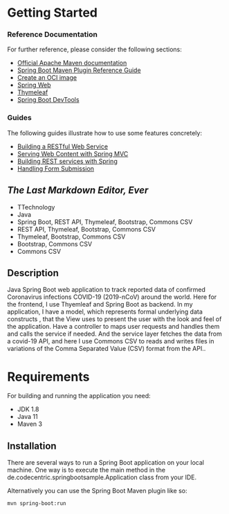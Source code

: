 # Getting Started

### Reference Documentation
For further reference, please consider the following sections:

* [Official Apache Maven documentation](https://maven.apache.org/guides/index.html)
* [Spring Boot Maven Plugin Reference Guide](https://docs.spring.io/spring-boot/docs/2.6.2/maven-plugin/reference/html/)
* [Create an OCI image](https://docs.spring.io/spring-boot/docs/2.6.2/maven-plugin/reference/html/#build-image)
* [Spring Web](https://docs.spring.io/spring-boot/docs/2.6.2/reference/htmlsingle/#boot-features-developing-web-applications)
* [Thymeleaf](https://docs.spring.io/spring-boot/docs/2.6.2/reference/htmlsingle/#boot-features-spring-mvc-template-engines)
* [Spring Boot DevTools](https://docs.spring.io/spring-boot/docs/2.6.2/reference/htmlsingle/#using-boot-devtools)

### Guides
The following guides illustrate how to use some features concretely:

* [Building a RESTful Web Service](https://spring.io/guides/gs/rest-service/)
* [Serving Web Content with Spring MVC](https://spring.io/guides/gs/serving-web-content/)
* [Building REST services with Spring](https://spring.io/guides/tutorials/bookmarks/)
* [Handling Form Submission](https://spring.io/guides/gs/handling-form-submission/)

## _The Last Markdown Editor, Ever_

- TTechnology
- Java
- Spring Boot, REST API, Thymeleaf, Bootstrap, Commons CSV
- REST API, Thymeleaf, Bootstrap, Commons CSV
- Thymeleaf, Bootstrap, Commons CSV
- Bootstrap, Commons CSV
- Commons CSV

## Description

Java Spring Boot web application to track reported data of confirmed Coronavirus infections 
COVID-19 (2019-nCoV) around the world. Here for the frontend, I use Thyemleaf and Spring Boot as backend. In my application,
I have a model, which represents formal underlying data constructs ,
that the View uses to present the user with the look and feel of the application. Have a controller to maps user requests and handles them and calls the service if needed. And the service layer fetches the data from a covid-19 API, 
and here I use Commons CSV to reads and writes files in variations of the Comma Separated Value (CSV) format from the API..

# Requirements
For building and running the application you need:
- JDK 1.8
- Java 11
- Maven 3

## Installation
There are several ways to run a Spring Boot application on your local machine. One way is to execute the main method in the de.codecentric.springbootsample.Application class from your IDE.

Alternatively you can use the Spring Boot Maven plugin like so:
```sh
mvn spring-boot:run

